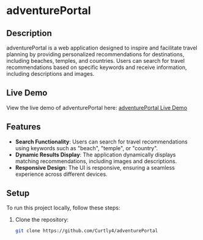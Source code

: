 # adventurePortal

## Description

adventurePortal is a web application designed to inspire and facilitate travel planning by providing personalized recommendations for destinations, including beaches, temples, and countries. Users can search for travel recommendations based on specific keywords and receive information, including descriptions and images.

## Live Demo

View the live demo of adventurePortal here: [adventurePortal Live Demo](https://curtly4.github.io/adventurePortal/)  

## Features

- **Search Functionality**: Users can search for travel recommendations using keywords such as "beach", "temple", or "country".
- **Dynamic Results Display**: The application dynamically displays matching recommendations, including images and descriptions.
- **Responsive Design**: The UI is responsive, ensuring a seamless experience across different devices.

## Setup

To run this project locally, follow these steps:

1. Clone the repository:
   ```bash
   git clone https://github.com/Curtly4/adventurePortal
